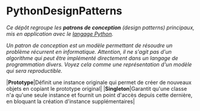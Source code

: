 # PythonDesignPatterns
_Ce dépôt regroupe les **patrons de conception** (design patterns) principaux, mis en application avec le [langage Python](https://www.python.org/)._

_Un patron de conception est un modèle permettant de résoudre un problème récurrent en informatique. Attention, il ne s'agit pas d'un algorithme qui peut être implémenté directement dans un langage de programmation divers. Voyez cela comme une représentation d'un modèle qui sera reproductible._

|**Prototype**|Définit une instance originale qui permet de créer de nouveaux objets en copiant le prototype original|
|**Singleton**|Garantit qu'une classe n'a qu'une seule instance et fournit un point d'accès depuis cette dernière, en bloquant la création d'instance supplémentaires|
